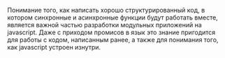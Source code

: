 Понимание того, как написать хорошо структурированный код, в котором
синхронные и асинхронные функции будут работать вместе, является важной частью
разработки модульных приложений на javascript. Даже с приходом промисов в язык
это знание пригодится для работы с кодом, написанным ранее, а также для
понимания того, как javascript устроен изнутри.

